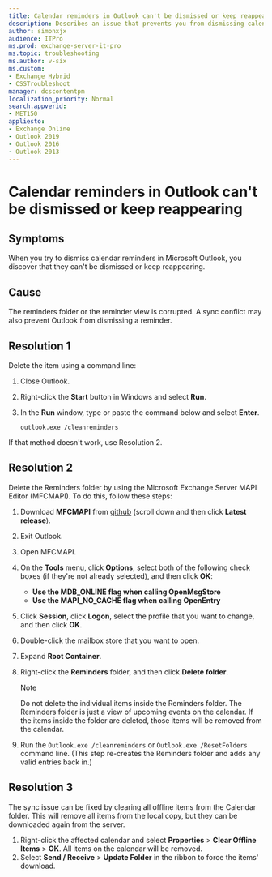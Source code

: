 ```yaml
---
title: Calendar reminders in Outlook can't be dismissed or keep reappearing
description: Describes an issue that prevents you from dismissing calendar reminders in Outlook. Provides a resolution.
author: simonxjx
audience: ITPro
ms.prod: exchange-server-it-pro
ms.topic: troubleshooting
ms.author: v-six
ms.custom: 
- Exchange Hybrid
- CSSTroubleshoot
manager: dcscontentpm
localization_priority: Normal
search.appverid: 
- MET150
appliesto:
- Exchange Online
- Outlook 2019
- Outlook 2016
- Outlook 2013
---
```

# Calendar reminders in Outlook can't be dismissed or keep reappearing

## Symptoms

When you try to dismiss calendar reminders in Microsoft Outlook, you discover that they can't be dismissed or keep reappearing.

## Cause

The reminders folder or the reminder view is corrupted. A sync conflict may also prevent Outlook from dismissing a reminder.

## Resolution 1

Delete the item using a command line:

1. Close Outlook.
2. Right-click the **Start** button in Windows and select **Run**.
3. In the **Run** window, type or paste the command below and select **Enter**.

    ```console
    outlook.exe /cleanreminders
    ```

If that method doesn't work, use Resolution 2.

## Resolution 2

Delete the Reminders folder by using the Microsoft Exchange Server MAPI Editor (MFCMAPI). To do this, follow these steps:

1. Download **MFCMAPI** from [github](https://github.com/stephenegriffin/mfcmapi) (scroll down and then click **Latest release**).
2. Exit Outlook.
3. Open MFCMAPI.
4. On the **Tools** menu, click **Options**, select both of the following check boxes (if they're not already selected), and then click **OK**:
   - **Use the MDB_ONLINE flag when calling OpenMsgStore**
   - **Use the MAPI_NO_CACHE flag when calling OpenEntry**

5. Click **Session**, click **Logon**, select the profile that you want to change, and then click **OK**.
6. Double-click the mailbox store that you want to open.
7. Expand **Root Container**.
8. Right-click the **Reminders** folder, and then click **Delete folder**.

    > [!NOTE]
    > Do not delete the individual items inside the Reminders folder. The Reminders folder is just a view of upcoming events on the calendar. If the items inside the folder are deleted, those items will be removed from the calendar.
9. Run the `Outlook.exe /cleanreminders` or `Outlook.exe /ResetFolders` command line. (This step re-creates the Reminders folder and adds any valid entries back in.)

## Resolution 3

The sync issue can be fixed by clearing all offline items from the Calendar folder. This will remove all items from the local copy, but they can be downloaded again from the server.

1. Right-click the affected calendar and select **Properties** > **Clear Offline Items** > **OK**. All items on the calendar will be removed.
2. Select **Send / Receive** > **Update Folder** in the ribbon to force the items' download.
